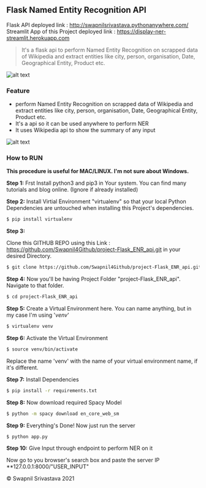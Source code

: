 ## Flask Named Entity Recognition API
Flask API deployed link : http://swapnilsrivastava.pythonanywhere.com/
Streamlit App of this Project deployed link : https://display-ner-streamlit.herokuapp.com
> It's a flask api to perform Named Entity Recognition on scrapped data of Wikipedia 
> and extract entities like city, person, organisation, Date, Geographical Entity, Product etc.

![alt text](https://res.cloudinary.com/trinitytuts/image/upload/v1585627329/REST_API_jqcrkq.png)

### Feature

- perform Named Entity Recognition on scrapped data of Wikipedia and extract entities like city, person, organisation, Date, Geographical Entity, Product etc.
- It's a api so it can be used anywhere to perform NER
- It uses Wikipedia api to show the summary of any input

![alt text](https://cdn.pixabay.com/photo/2021/04/12/20/47/20-47-42-229_1280.jpg)

### How to RUN

**This procedure is useful for MAC/LINUX. I'm not sure about Windows.**

**Step 1:**
Frst Install python3 and pip3 in Your system. You can find many tutorials and blog online. (Ignore if already installed)

**Step 2:**
Install Virtial Environment "virtualenv" so that your local Python Dependencies are untouched when installing this Project's dependencies.

```bash
$ pip install virtualenv
```

**Step 3:**

Clone this GITHUB REPO using this Link : https://github.com/Swapnil4Github/project-Flask_ENR_api.git in your desired Directory.

```bash
$ git clone https://github.com/Swapnil4Github/project-Flask_ENR_api.git
```

**Step 4:**
Now you'll be having Project Folder "project-Flask_ENR_api". Navigate to that folder.

```bash
$ cd project-Flask_ENR_api
```

**Step 5:**
Create a Virtual Environment here. You can name anything, but in my case I'm using '_venv_'

```bash
$ virtualenv venv
```

**Step 6:**
Activate the Virtual Environment

```bash
$ source venv/bin/activate
```

Replace the name 'venv' with the name of your virtual environment name, if it's different.

**Step 7:**
Install Dependencies

```bash
$ pip install -r requirements.txt
```

**Step 8:**
Now download required Spacy Model

```bash
$ python -m spacy download en_core_web_sm
```

**Step 9:**
Everything's Done!
Now just run the server

```bash
$ python app.py
```
**Step 10:**
Give Input through endpoint to perform NER on it

Now go to you browser's search box and paste the server IP **127.0.0.1:8000/"USER_INPUT"



&copy; Swapnil Srivastava 2021
